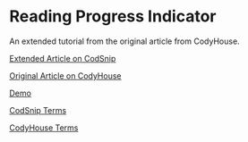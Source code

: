 Reading Progress Indicator
=========

An extended tutorial from the original article from CodyHouse.

[Extended Article on CodSnip](http://codyhouse.co/gem/reading-progress-indicator/)

[Original Article on CodyHouse](http://codyhouse.co/gem/reading-progress-indicator/)

[Demo](http://codyhouse.co/demo/reading-progress-indicator/index.html)
 
[CodSnip Terms](https://www.codsnip.com.au/terms/)

[CodyHouse Terms](http://codyhouse.co/terms/)
